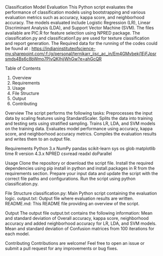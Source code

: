 Classification Model Evaluation
This Python script evaluates the performance of classification models using bootstrapping and various evaluation metrics such as accuracy, kappa score, and neighborhood accuracy. The models evaluated include Logistic Regression (LR), Linear Discriminant Analysis (LDA), and Support Vector Machine (SVM). The files available are PIC.R for feature selection using NPRED package. The classification.py and classification1.py are used for texture classification and report generation. The Required data for the running of the codes could be found at : https://indianinstituteofscience-my.sharepoint.com/:f:/g/personal/ternikarr_iisc_ac_in/Em4GMvbekj1EjFJpsrsmds4Bs6c8bWmo7PlvQKIhjjWhGw?e=ahGcQR


Table of Contents
1. Overview
2. Requirements
3. Usage
4. File Structure
5. Output
6. Contributing

Overview
The script performs the following tasks:
Preprocesses the input data by scaling features using StandardScaler.
Splits the data into training and testing sets using stratified sampling.
Trains LR, LDA, and SVM models on the training data.
Evaluates model performance using accuracy, kappa score, and neighborhood accuracy metrics.
Compiles the evaluation results and writes them to an output file.

Requirements
Python 3.x
NumPy
pandas
scikit-learn
sys
os
glob
matplotlib
time
R version 4.3.x 
NPRED
csvread
readxl
doParallel

Usage
Clone the repository or download the script file.
Install the required dependencies using pip install in python and install.packages in R from the requirements section.
Prepare your input data and update the script with the correct file paths and configurations.
Run the script using python classification.py.

File Structure
classification.py: Main Python script containing the evaluation logic.
output.txt: Output file where evaluation results are written.
README.md: This README file providing an overview of the script.

Output
The output file output.txt contains the following information:
Mean and standard deviation of Overall accuracy, kappa score, neighborhood accuracy and added neighborhood accuracy for LR, LDA, and SVM models.
Mean and standard deviation of Confusion matrices from 100 iterations for each model.

Contributing
Contributions are welcome! Feel free to open an issue or submit a pull request for any improvements or bug fixes.